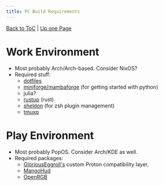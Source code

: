 ```yaml
---
title: PC Build Requirements
---
```

[Back to ToC](index) | [Up one Page](index)

# Work Environment
  * Most probably Arch/Arch-based. Consider NixOS?
  * Required stuff:
      * [dotfiles](https://github.com/BSGalvan/dotfiles)
      * [miniforge/mambaforge](https://github.com/conda-forge/miniforge) (for getting started with python)
      * julia?
      * [rustup](https://rustup.rs) (rust)
      * [sheldon](https://sheldon.cli.rs) (for zsh plugin management)
      * [tmuxp](https://github.com/tmux-python/tmuxp)

# Play Environment
  * Most probably PopOS. Consider Arch/KDE as well.
  * Required packages:
    * [GloriousEggroll's](https://github.com/GloriousEggroll/proton-ge-custom) custom Proton compatibility layer.
    * [MangoHud](https://github.com/flightlessmango/MangoHud)
    * [OpenRGB](https://gitlab.com/CalcProgrammer1/OpenRGB)
